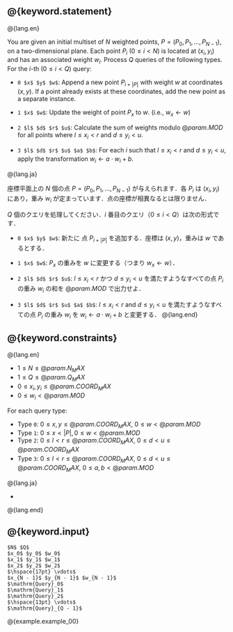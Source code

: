 ## @{keyword.statement}
@{lang.en}

You are given an initial multiset of $N$ weighted points, $P = (P_0, P_1, \dots, P_{N - 1})$, on a two-dimensional plane. Each point $P_i$ ($0 \leq i < N$) is located at $(x_i, y_i)$ and has an associated weight $w_i$. Process $Q$ queries of the following types. For the $i$-th ($0\leq i < Q$) query:

- `0 $x$ $y$ $w$`: Append a new point $P_{i + |P|}$ with weight $w$ at coordinates $(x, y)$. If a point already exists at these coordinates, add the new point as a separate instance.

- `1 $x$ $w$`: Update the weight of point $P_x$ to $w$. (i.e., $w_x \gets w$)

- `2 $l$ $d$ $r$ $u$`: Calculate the sum of weights modulo $@{param.MOD}$ for all points where $l \leq x_i < r$ and $d \leq y_i < u$.

- `3 $l$ $d$ $r$ $u$ $a$ $b$`: For each $i$ such that $l \leq x_i < r$ and $d \leq y_i < u$, apply the transformation $w_i \gets a \cdot w_i + b$.

@{lang.ja}

座標平面上の $N$ 個の点 $P = (P_0, P_1, \dots, P_{N - 1})$ が与えられます．各 $P_i$ は $(x_i, y_i)$ にあり，重み $w_i$ が定まっています．点の座標が相異なるとは限りません．

$Q$ 個のクエリを処理してください．$i$ 番目のクエリ（$0\leq i<Q$）は次の形式です．

- `0 $x$ $y$ $w$`: 新たに 点 $P_{i + |P|}$ を追加する．座標は $(x,y)$，重みは $w$ であるとする．

- `1 $x$ $w$`: $P_x$ の重みを $w$ に変更する（つまり $w_x \gets w$）．

- `2 $l$ $d$ $r$ $u$`: $l \leq x_i < r$ かつ $d \leq y_i < u$ を満たすようなすべての点 $P_i$ の重み $w_i$ の和を $@{param.MOD}$ で出力せよ．

- `3 $l$ $d$ $r$ $u$ $a$ $b$`: $l \leq x_i < r$ and $d \leq y_i < u$ を満たすようなすべての点 $P_i$ の重み $w_i$ を $w_i \gets a \cdot w_i + b$ と変更する．
@{lang.end}

## @{keyword.constraints}
@{lang.en}

- $1 \leq N \leq @{param.N_MAX}$
- $1 \leq Q \leq @{param.Q_MAX}$
- $0 \leq x_i, y_i \leq @{param.COORD_MAX}$
- $0 \leq w_i < @{param.MOD}$

For each query type:
- Type `0`: $0 \leq x, y \leq @{param.COORD_MAX}$, $0 \leq w < @{param.MOD}$
- Type `1`: $0\leq x < |P|, 0\leq w < @{param.MOD}$
- Type `2`: $0 \leq l < r \leq @{param.COORD_MAX}$, $0 \leq d < u \leq @{param.COORD_MAX}$
- Type `3`: $0 \leq l < r \leq @{param.COORD_MAX}$, $0 \leq d < u \leq @{param.COORD_MAX}$, $0 \leq a, b < @{param.MOD}$

@{lang.ja}

-

@{lang.end}

## @{keyword.input}
~~~
$N$ $Q$
$x_0$ $y_0$ $w_0$
$x_1$ $y_1$ $w_1$
$x_2$ $y_2$ $w_2$
$\hspace{17pt} \vdots$
$x_{N - 1}$ $y_{N - 1}$ $w_{N - 1}$
$\mathrm{Query}_0$
$\mathrm{Query}_1$
$\mathrm{Query}_2$
$\hspace{13pt} \vdots$
$\mathrm{Query}_{Q - 1}$
~~~

@{example.example_00}
